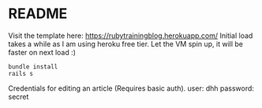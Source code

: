 # README

Visit the template here: https://rubytrainingblog.herokuapp.com/
Initial load takes a while as I am using heroku free tier. Let the VM spin up, it will be faster on next load :)

```
bundle install
rails s
```

Credentials for editing an article (Requires basic auth).
user: dhh
password: secret
